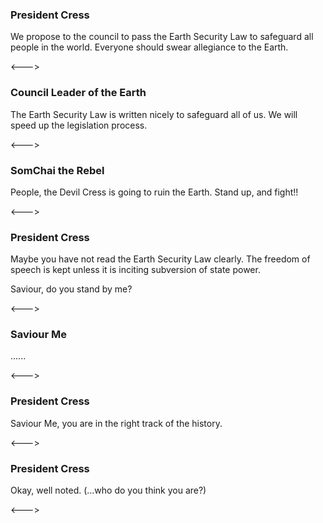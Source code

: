 ### President Cress

We propose to the council to pass the Earth Security Law to safeguard all people in the world. Everyone should swear allegiance to the Earth.

<--->

### Council Leader of the Earth
<!-- AVATAR_ALIGN_RIGHT -->

The Earth Security Law is written nicely to safeguard all of us. We will speed up the legislation process.

<--->

### SomChai the Rebel
<!-- AVATAR_ALIGN_RIGHT -->

People, the Devil Cress is going to ruin the Earth. Stand up, and fight!!

<--->

### President Cress

Maybe you have not read the Earth Security Law clearly. The freedom of speech is kept unless it is inciting subversion of state power. 

Saviour, do you stand by me?

<--->

### Saviour Me
<!-- AVATAR_ALIGN_RIGHT -->
<!-- PROMPT securityLaw: Do you support the Earth Security Law? -->

......

<--->

### President Cress
<!-- CONDITION securityLaw TRUE -->

Saviour Me, you are in the right track of the history.

<--->

### President Cress
<!-- CONDITION securityLaw FALSE -->

Okay, well noted. (...who do you think you are?)

<--->